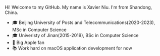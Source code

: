 Hi! Welcome to my GitHub. My name is Xavier Niu. I'm from Shandong, China.
- 🎓 Beijing University of Posts and Telecommunications(2020-2023), MSc in Computer Science
- 🎓 Univeristy of Jinan(2015-2019), BSc in Computer Science
- 📱 Big Apple fan
- 📚 Work hard on macOS application development for now
